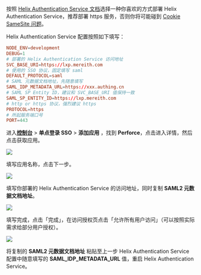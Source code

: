 <IntegrationDetailCard :title="`部署 Helix Authentication Service`">

按照 [Helix Authentication Service 文档](https://www.perforce.com/manuals/helix-auth-svc/Content/HAS/install-has.html#Installing_Helix_Authentication_Service)选择一种你喜欢的方式部署 Helix Authentication Service，推荐部署 https 服务，否则你将可能碰到 [Cookie SameSite 问题](https://github.com/perforce/helix-authentication-service/blob/master/docs/Cookies.md)。

Helix Authentication Service 配置按照如下填写：

```conf
NODE_ENV=development
DEBUG=1
# 部署的 Helix Authentication Service 访问地址
SVC_BASE_URI=https://lxp.mereith.com
# 使用的 SSO 协议，固定填写 saml
DEFAULT_PROTOCOL=saml
# SAML 元数据文档地址，先随意填写
SAML_IDP_METADATA_URL=https://xxx.authing.cn
# SAML SP Entity ID，建议和 SVC_BASE_URI 值保持一致
SAML_SP_ENTITY_ID=https://lxp.mereith.com
# http or https 协议，强烈建议 https
PROTOCOL=https
# 所起服务端口号
PORT=443
```

</IntegrationDetailCard>

<IntegrationDetailCard :title="`在 ${$localeConfig.brandName} 中创建应用`">

进入[**控制台**](https://console.authing.cn) > **单点登录 SSO** > **添加应用** ，找到 **Perforce**，点击进入详情，然后点击获取应用。

![](~@imagesZhCn/integration/perforce/1-1.png)

填写应用名称，点击下一步。

![](~@imagesZhCn/integration/perforce/1-2.png)

填写你部署的 Helix Authentication Service 的访问地址，同时复制 **SAML2 元数据文档地址**。

![](~@imagesZhCn/integration/perforce/1-3.png)

填写完成，点击「完成」，在访问授权页点击「允许所有用户访问」（可以按照实际需求给部分用户授权）。

![](~@imagesZhCn/integration/perforce/1-4.png)

将复制的 **SAML2 元数据文档地址** 粘贴至上一步 Helix Authentication Service 配置中随意填写的 **SAML_IDP_METADATA_URL** 值，重启 Helix Authentication Service。

</IntegrationDetailCard>
